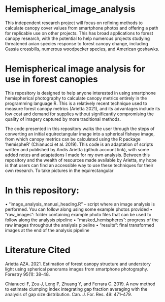 # Hemispherical_image_analysis



This independent research project will focus on refining methods to calculate canopy cover values from smartphone photos and offering a path for replicable use on other projects. This has broad applications to forest canopy research, with the potential to help numerous projects studying threatened avian species response to forest canopy change, including Cassia crossbills, numerous woodpecker species, and American goshawks. 

# Hemispherical image analysis for use in forest canopies

This repository is designed to help anyone interested in using smartphone hemispherical photography to calculate canopy metrics entirely in the programming language R. This is a relatively recent technique used to measure forest canopy metrics (Arietta 2021), and its advantages include its low cost and demand for supplies without significantly compromising the quality of imagery captured by more traditional methods. 
	
 The code presented in this repository walks the user through the steps of converting an initial equirectangular image into a spherical fisheye image, from which canopy metrics can be calculated using the R package ‘hemispheR’ (Chianucci et al. 2019). This code is an adaptation of scripts written and published by Andis Arietta (github account link), with some added notes and adaptations I made for my own analysis. Between this repository and the wealth of resources made available by Arietta, my hope is that users can find an accessible way to use these techniques for their own research. 
	To take pictures in the equirectangular 

# In this repository:

•	“image_analysis_manual_heading.R” – script where an image analysis is performed. You can follow along using some example photos provided
•	“raw_images”: folder containing example photo files that can be used to follow along the analysis pipeline 
•	“masked_hemispheres”: progress of the raw  images throughout the analysis pipeline
•	“results”: final transformed images at the end of the analysis pipeline


# Literature Cited

Arietta AZA. 2021. Estimation of forest canopy structure and understory light using spherical panorama images from smartphone photography. Forestry 95(1): 38–48.  

Chianucci F, Zou J, Leng P, Zhuang Y, and Ferrara C. 2019. A new method to estimate clumping index integrating gap fraction averaging with the analysis of gap size distribution. Can. J. For. Res. 49: 471–479. 
